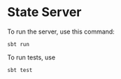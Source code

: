 # State Server

To run the server, use this command:

    sbt run
    
To run tests, use

    sbt test